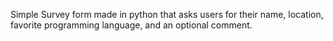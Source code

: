 Simple Survey form made in python that asks users for their name, 
location, favorite programming language, and an optional comment.
